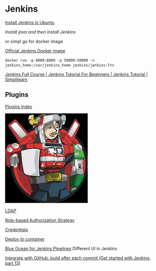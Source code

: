 #  Jenkins


[Install Jenkins in Ubuntu](https://www.jenkins.io/doc/book/installing/linux/#debianubuntu)

*Install java and then install Jenkins*

or simpl go for docker image

[Official Jenkins Docker image](https://github.com/jenkinsci/docker/blob/master/README.md)

    docker run -p 8080:8080 -p 50000:50000 -v jenkins_home:/var/jenkins_home jenkins/jenkins:lts

[Jenkins Full Course | Jenkins Tutorial For Beginners | Jenkins Tutorial | Simplilearn](https://youtu.be/FX322RVNGj4)


## Plugins

[Plugins Index](https://plugins.jenkins.io/)

![](2020-12-18-13-23-05.png)



[LDAP](https://plugins.jenkins.io/ldap/)

[Role-based Authorization Strategy](https://plugins.jenkins.io/role-strategy/)


[Credentials](https://plugins.jenkins.io/credentials/)

[Deploy to container](https://plugins.jenkins.io/deploy/)

[Blue Ocean for Jenkins Pipelines](https://www.jenkins.io/projects/blueocean/)
    Different UI in Jenkins


[Integrate with GitHub: build after each commit (Get started with Jenkins, part 13)](https://youtu.be/Z3S2gMBUkBo)    

